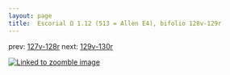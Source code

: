 ```yaml
---
layout: page
title:  Escorial Ω 1.12 (513 = Allen E4), bifolio 128v-129r
---
```


prev: [127v-128r](../127v-128r/) next: [129v-130r](../129v-130r/)



[![Linked to zoomble image](http://www.homermultitext.org/iipsrv?IIIF=/project/homer/pyramidal/deepzoom/hmt/e3bifolio/v1/E3_128v_129r.tif/full/2000,/0/default.jpg)](http://www.homermultitext.org/ict2/?urn=urn:cite2:hmt:e3bifolio.v1:E3_128v_129r)

